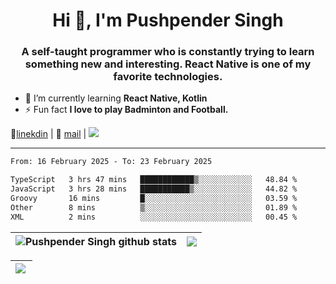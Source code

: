 <h1 align="center">Hi 👋, I'm Pushpender Singh</h1>
<h3 align="center">A self-taught programmer who is constantly trying to learn something new and interesting. React Native is one of my favorite technologies.</h3>

- 🌱 I’m currently learning **React Native, Kotlin**
- ⚡ Fun fact **I love to play Badminton and Football.**

👔[linekdin](https://www.linkedin.com/in/pushpender-singh-240061202/) | 📧 [mail](mailto:pushpendersingh694@gmail.com) | 
<a href="https://github.com/pushpender-singh-ap/pushpender-singh-ap">
    <img src="https://komarev.com/ghpvc/?username=pushpender-singh-ap&style=for-the-badge">
</a>


---

<!--START_SECTION:waka-->

```txt
From: 16 February 2025 - To: 23 February 2025

TypeScript   3 hrs 47 mins   ████████████▒░░░░░░░░░░░░   48.84 %
JavaScript   3 hrs 28 mins   ███████████▒░░░░░░░░░░░░░   44.82 %
Groovy       16 mins         █░░░░░░░░░░░░░░░░░░░░░░░░   03.59 %
Other        8 mins          ▒░░░░░░░░░░░░░░░░░░░░░░░░   01.89 %
XML          2 mins          ░░░░░░░░░░░░░░░░░░░░░░░░░   00.45 %
```

<!--END_SECTION:waka-->


| <a><img align="center" src="https://github-readme-stats-iota-ecru-15.vercel.app/api?username=pushpender-singh-ap&show_icons=true&include_all_commits=true&theme=buefy&hide_border=true" alt="Pushpender Singh github stats" /></a> | <a><img align="center" src="https://github-readme-stats-iota-ecru-15.vercel.app/api/top-langs/?username=pushpender-singh-ap&layout=compact&theme=buefy&hide_border=true" /></a> |
| ------------- | ------------- |

| <a> <img align="left" src="https://github-readme-streak-stats.herokuapp.com/?user=pushpender-singh-ap" /></br> </a> |
| ------------- |
